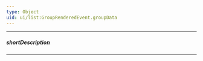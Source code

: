 ```yaml
---
type: Object
uid: ui/list:GroupRenderedEvent.groupData
---
```

---
##### shortDescription
<!-- Description goes here -->

---
<!-- Description goes here -->